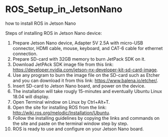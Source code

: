 # ROS_Setup_in_JetsonNano
how to install ROS in Jetson Nano


Steps of installing ROS in Jetson Nano device: 

1. Prepare Jetson Nano device, Adapter 5V 2.5A with micro-USB connector, HDMI cable, mouse, keyboard, and CAT-6 cable for ethernet connection. 
2. Prepare SD-card with 32GB memory to burn JetPack SDK on it. 
3. Download JetPAck SDK image file from this link: https://developer.nvidia.com/jetson-nx-developer-kit-sd-card-image. 
4. Use any program to burn the image file on the SD-card such as Etcher and you can download it from this link: https://www.balena.io/etcher/. 
5. Insert SD-card to Jetson Nano board, and power on the device. 
6. The installation will take rougly 15-minutes and eventually Ubuntu Linux 18.04 will display. 
7. Open Terminal window on Linux by Ctrl+Alt+T. 
8. Open the site for installing ROS from the link: http://wiki.ros.org/melodic/Installation/Ubuntu.
9. Follow the installing guidelines by copying the links and commands on the site and paste on the terminal window step by step. 
10. ROS is ready to use and configure on your Jetson Nano board. 
